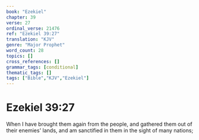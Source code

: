 ```yaml
---
book: "Ezekiel"
chapter: 39
verse: 27
ordinal_verse: 21476
ref: "Ezekiel 39:27"
translation: "KJV"
genre: "Major Prophet"
word_count: 28
topics: []
cross_references: []
grammar_tags: [conditional]
thematic_tags: []
tags: ["Bible","KJV","Ezekiel"]
---
```


# Ezekiel 39:27

When I have brought them again from the people, and gathered them out of their enemies' lands, and am sanctified in them in the sight of many nations;
